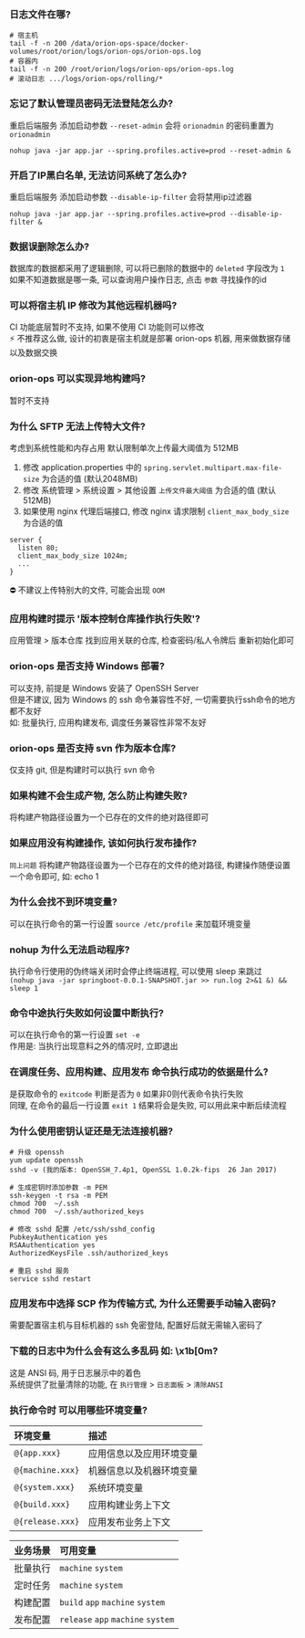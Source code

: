 ### 日志文件在哪?

```shell
# 宿主机
tail -f -n 200 /data/orion-ops-space/docker-volumes/root/orion/logs/orion-ops/orion-ops.log
# 容器内
tail -f -n 200 /root/orion/logs/orion-ops/orion-ops.log
# 滚动日志 .../logs/orion-ops/rolling/*
```

### 忘记了默认管理员密码无法登陆怎么办?

重启后端服务 添加启动参数 `--reset-admin` 会将 `orionadmin` 的密码重置为 `orionadmin`

```
nohup java -jar app.jar --spring.profiles.active=prod --reset-admin &
```

### 开启了IP黑白名单, 无法访问系统了怎么办?

重启后端服务 添加启动参数 `--disable-ip-filter` 会将禁用ip过滤器

```
nohup java -jar app.jar --spring.profiles.active=prod --disable-ip-filter &
```

### 数据误删除怎么办?

数据库的数据都采用了逻辑删除, 可以将已删除的数据中的 `deleted` 字段改为 `1`   
如果不知道数据是哪一条, 可以查询用户操作日志, 点击 `参数` 寻找操作的id

### 可以将宿主机 IP 修改为其他远程机器吗?

CI 功能底层暂时不支持, 如果不使用 CI 功能则可以修改    
⚡ 不推荐这么做, 设计的初衷是宿主机就是部署 orion-ops 机器, 用来做数据存储以及数据交换

### orion-ops 可以实现异地构建吗?

暂时不支持

### 为什么 SFTP 无法上传特大文件?

考虑到系统性能和内存占用 默认限制单次上传最大阈值为 512MB

1. 修改 application.properties 中的 `spring.servlet.multipart.max-file-size` 为合适的值 (默认2048MB)
2. 修改 系统管理 > 系统设置 > 其他设置 `上传文件最大阈值` 为合适的值 (默认512MB)
3. 如果使用 nginx 代理后端接口, 修改 nginx 请求限制 `client_max_body_size` 为合适的值

```
server {
  listen 80;
  client_max_body_size 1024m;
  ...
}
```

⛔ 不建议上传特别大的文件, 可能会出现 `OOM`

### 应用构建时提示 '版本控制仓库操作执行失败'?

应用管理 > 版本仓库 找到应用关联的仓库, 检查密码/私人令牌后 重新初始化即可

### orion-ops 是否支持 Windows 部署?

可以支持, 前提是 Windows 安装了 OpenSSH Server  
但是不建议, 因为 Windows 的 ssh 命令兼容性不好, 一切需要执行ssh命令的地方都不友好  
如: 批量执行, 应用构建发布, 调度任务兼容性非常不友好

### orion-ops 是否支持 svn 作为版本仓库?

仅支持 git, 但是构建时可以执行 svn 命令

### 如果构建不会生成产物, 怎么防止构建失败?

将构建产物路径设置为一个已存在的文件的绝对路径即可

### 如果应用没有构建操作, 该如何执行发布操作?

`同上问题` 将构建产物路径设置为一个已存在的文件的绝对路径, 构建操作随便设置一个命令即可, 如: echo 1

### 为什么会找不到环境变量?

可以在执行命令的第一行设置 `source /etc/profile` 来加载环境变量

### nohup 为什么无法启动程序?

执行命令行使用的伪终端关闭时会停止终端进程, 可以使用 sleep 来跳过  
`(nohup java -jar springboot-0.0.1-SNAPSHOT.jar >> run.log 2>&1 &) && sleep 1`

### 命令中途执行失败如何设置中断执行?

可以在执行命令的第一行设置 `set -e`  
作用是: 当执行出现意料之外的情况时, 立即退出

### 在调度任务、应用构建、应用发布 命令执行成功的依据是什么?

是获取命令的 `exitcode` 判断是否为 `0` 如果非0则代表命令执行失败  
同理, 在命令的最后一行设置 `exit 1` 结果将会是失败, 可以用此来中断后续流程

### 为什么使用密钥认证还是无法连接机器?

```
# 升级 openssh
yum update openssh
sshd -v (我的版本: OpenSSH_7.4p1, OpenSSL 1.0.2k-fips  26 Jan 2017)

# 生成密钥时添加参数 -m PEM
ssh-keygen -t rsa -m PEM
chmod 700  ~/.ssh
chmod 700  ~/.ssh/authorized_keys 

# 修改 sshd 配置 /etc/ssh/sshd_config
PubkeyAuthentication yes
RSAAuthentication yes
AuthorizedKeysFile .ssh/authorized_keys

# 重启 sshd 服务
service sshd restart
```

### 应用发布中选择 SCP 作为传输方式, 为什么还需要手动输入密码?

需要配置宿主机与目标机器的 ssh 免密登陆, 配置好后就无需输入密码了

### 下载的日志中为什么会有这么多乱码 如: \x1b[0m?

这是 ANSI 码, 用于日志展示中的着色  
系统提供了批量清除的功能, 在 `执行管理` > `日志面板` > `清除ANSI`

### 执行命令时 可以用哪些环境变量?

| 环境变量             | 描述           |        
|:-----------------|:-------------| 
| `@{app.xxx}`     | 应用信息以及应用环境变量 | 
| `@{machine.xxx}` | 机器信息以及机器环境变量 | 
| `@{system.xxx}`  | 系统环境变量       |
| `@{build.xxx}`   | 应用构建业务上下文    | 
| `@{release.xxx}` | 应用发布业务上下文    |

| 业务场景 | 可用变量                               |        
|:-----|:-----------------------------------| 
| 批量执行 | `machine` `system`                 | 
| 定时任务 | `machine` `system`                 | 
| 构建配置 | `build` `app` `machine` `system`   |
| 发布配置 | `release` `app` `machine` `system` | 

